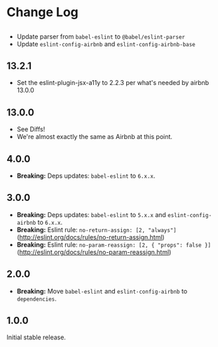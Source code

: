 # Change Log

##
* Update parser from `babel-eslint` to `@babel/eslint-parser`
* Update `eslint-config-airbnb` and `eslint-config-airbnb-base`

## 13.2.1
* Set the eslint-plugin-jsx-a11y to 2.2.3 per what's needed by airbnb 13.0.0


## 13.0.0
* See Diffs!
* We're almost exactly the same as Airbnb at this point.

## 4.0.0

* **Breaking:** Deps updates: `babel-eslint` to `6.x.x`.

## 3.0.0

* **Breaking:** Deps updates: `babel-eslint` to `5.x.x` and `eslint-config-airbnb` to `6.x.x`.
* **Breaking:** Eslint rule: `no-return-assign: [2, "always"]` (http://eslint.org/docs/rules/no-return-assign.html)
* **Breaking:** Eslint rule: `no-param-reassign: [2, { "props": false }]` (http://eslint.org/docs/rules/no-param-reassign.html)

## 2.0.0

* **Breaking:** Move `babel-eslint` and `eslint-config-airbnb` to `dependencies`.

## 1.0.0

Initial stable release.
